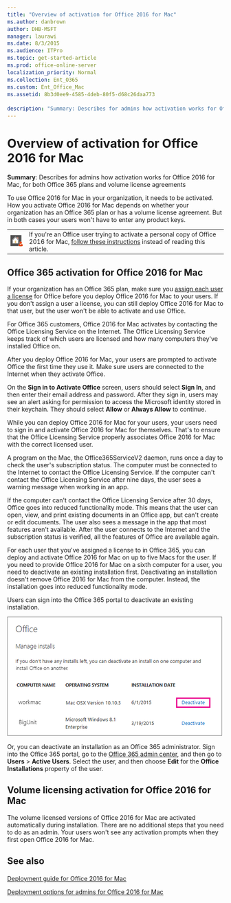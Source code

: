 ```yaml
---
title: "Overview of activation for Office 2016 for Mac"
ms.author: danbrown
author: DHB-MSFT
manager: laurawi
ms.date: 8/3/2015
ms.audience: ITPro
ms.topic: get-started-article
ms.prod: office-online-server
localization_priority: Normal
ms.collection: Ent_O365
ms.custom: Ent_Office_Mac
ms.assetid: 8b3d0ee9-4585-4deb-80f5-d68c26daa773

description: "Summary: Describes for admins how activation works for Office 2016 for Mac, for both Office 365 plans and volume license agreements"
---
```


# Overview of activation for Office 2016 for Mac

 **Summary**: Describes for admins how activation works for Office 2016 for Mac, for both Office 365 plans and volume license agreements
  
To use Office 2016 for Mac in your organization, it needs to be activated. How you activate Office 2016 for Mac depends on whether your organization has an Office 365 plan or has a volume license agreement. But in both cases your users won't have to enter any product keys.
  
|||
|:-----|:-----|
|![Are you a user?](../images/Iconforuser.jpg)           <br/> |If you're an Office user trying to activate a personal copy of Office 2016 for Mac, [follow these instructions](https://support.office.com/article/299c3f95-3551-4e60-a9cf-7380457d8e37) instead of reading this article.  <br/> |
   
## Office 365 activation for Office 2016 for Mac

If your organization has an Office 365 plan, make sure you [assign each user a license](https://support.office.com/article/997596b5-4173-4627-b915-36abac6786dc) for Office before you deploy Office 2016 for Mac to your users. If you don't assign a user a license, you can still deploy Office 2016 for Mac to that user, but the user won't be able to activate and use Office. 
  
For Office 365 customers, Office 2016 for Mac activates by contacting the Office Licensing Service on the Internet. The Office Licensing Service keeps track of which users are licensed and how many computers they've installed Office on.
  
After you deploy Office 2016 for Mac, your users are prompted to activate Office the first time they use it. Make sure users are connected to the Internet when they activate Office.
  
On the **Sign in to Activate Office** screen, users should select **Sign In**, and then enter their email address and password. After they sign in, users may see an alert asking for permission to access the Microsoft identity stored in their keychain. They should select **Allow** or **Always Allow** to continue. 
  
While you can deploy Office 2016 for Mac for your users, your users need to sign in and activate Office 2016 for Mac for themselves. That's to ensure that the Office Licensing Service properly associates Office 2016 for Mac with the correct licensed user.
  
A program on the Mac, the Office365ServiceV2 daemon, runs once a day to check the user's subscription status. The computer must be connected to the Internet to contact the Office Licensing Service. If the computer can't contact the Office Licensing Service after nine days, the user sees a warning message when working in an app.
  
If the computer can't contact the Office Licensing Service after 30 days, Office goes into reduced functionality mode. This means that the user can open, view, and print existing documents in an Office app, but can't create or edit documents. The user also sees a message in the app that most features aren't available. After the user connects to the Internet and the subscription status is verified, all the features of Office are available again.
  
For each user that you've assigned a license to in Office 365, you can deploy and activate Office 2016 for Mac on up to five Macs for the user. If you need to provide Office 2016 for Mac on a sixth computer for a user, you need to deactivate an existing installation first. Deactivating an installation doesn't remove Office 2016 for Mac from the computer. Instead, the installation goes into reduced functionality mode.
  
Users can sign into the Office 365 portal to deactivate an existing installation. 
  
![Choose Deactivate next to the installation you don't need](../images/b14656cb-74c8-4299-91fe-05dfc0f26561.png)
  
Or, you can deactivate an installation as an Office 365 administrator. Sign into the Office 365 portal, go to the [Office 365 admin center](https://support.office.com/Article/58537702-d421-4d02-8141-e128e3703547), and then go to **Users** > **Active Users**. Select the user, and then choose **Edit** for the **Office Installations** property of the user. 
  
## Volume licensing activation for Office 2016 for Mac

The volume licensed versions of Office 2016 for Mac are activated automatically during installation. There are no additional steps that you need to do as an admin. Your users won't see any activation prompts when they first open Office 2016 for Mac.
  
## See also

#### 

[Deployment guide for Office 2016 for Mac](deployment-guide-for-office-for-mac.md)
  
[Deployment options for admins for Office 2016 for Mac](deployment-options-for-office-for-mac.md)

